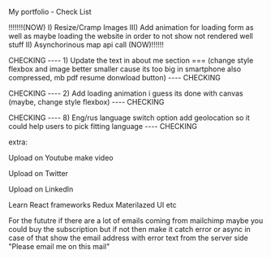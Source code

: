 My portfolio - Check List


!!!!!!!(NOW)
 I) Resize/Cramp Images
 III) Add animation for loading form as well as maybe loading the website in order to not show not rendered well stuff
 II) Asynchorinous map api call
(NOW)!!!!!!




CHECKING ---- 1) Update the text in about me section === (change style flexbox and image better smaller cause its too big in smartphone also compressed, mb pdf resume donwload button) ---- CHECKING

CHECKING ---- 2) Add loading animation i guess its done with canvas (maybe, change style flexbox) ---- CHECKING

<!-- 3) Add new projects to the list -->

<!-- 4) Make it more stylish maybe some animations could be a good use -->

<!-- 5) Clean up your code and make it crossbrowser secure and fast use MediaQueries and cramp javascript etc. -->

<!-- 6) Resie the images so they will not load slow -->

<!-- 7) Update the foto get new and better one -->

CHECKING ---- 8) Eng/rus language switch option add geolocation so it could help users to pick fitting language ---- CHECKING

<!-- 9) Write a good as documentation for all your projects -->

<!-- 10) Last but not least update the resume and put it into the website so anyone could download it -->

extra:

Upload on Youtube make video

Upload on Twitter 

Upload on LinkedIn 

Learn React frameworks Redux Materilazed UI etc

For the fututre if there are a lot of emails coming from mailchimp maybe you could buy the subscription but if not then make it catch error or async in case of that show the email address with error text from the server side "Please email me on this mail"


<!-- CHECK ---- Today: Send the correct back info to CVUT ---- CHECK -->